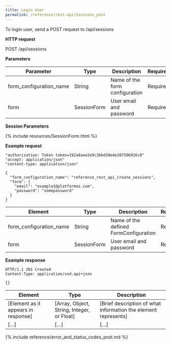 ```yaml
---
title: Login User
permalink: /reference/rest-api/sessions_post
---
```

To login user, send a POST request to /api/sessions

**HTTP request**

POST /api/sessions

**Parameters**

| Parameter | Type | Description | Required | Notes |
|---------------------|--------------------------------------------------------------------|-------------------------------------------------------------|------------------------|---------------------------------------------|
| form_configuration_name | String | Name of the form configuration | Required ||
| form | SessionForm | User email and password | Required | |

**Session Parameters**

{% include resources/SessionForm.html %}

**Example request**

```
"authorization: Token token=192a8aee2e9c3bbd20e4e207506926c0"
"accept: application/json"
"content-type: application/json"
```
```
{
  "form_configuration_name": "reference_rest_api_create_sessions",
  "form": {
    "email": "example1@platformos.com",
    "password": "somepassword"
  }
}
```

| Element | Type | Description | Required? |
|------------------------------------|--------------------------------------------|----------------------------------------------------------------------------------------------------|------------------------|
| form_configuration_name | String | Name of the defined FormConfiguration | Required |
| form | SessionForm | User email and password | Required |

**Example response**

```
HTTP/1.1 201 Created
Content-Type: application/vnd.api+json
```
```
{}
```

| Element | Type | Description |
|-------------------------------------|--------------------------------------------|----------------------------------------------------------------|
| [Element as it appears in response] | [Array, Object, String, Integer, or Float] | [Brief description of what information the element represents] |
| […] | […] | […] |

{% include reference/error_and_status_codes_post.md %}
